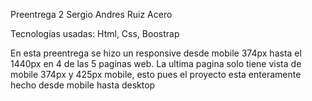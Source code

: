 Preentrega 2 Sergio Andres Ruiz Acero 

Tecnologías usadas: Html, Css, Boostrap 

En esta preentrega se hizo un responsive desde mobile 374px hasta el 1440px en 4 de las 5 paginas web.
La ultima pagina solo tiene vista de mobile 374px y 425px mobile, esto pues el proyecto esta enteramente hecho desde mobile hasta desktop